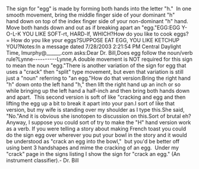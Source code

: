 The sign for "egg" is
made by forming both hands into the letter "h." 
	In one smooth movement, bring the middle finger side of your dominant "h" hand down on top of 
the index finger side of your non-dominant "h" hand. Move both hands 
	down and out as if breaking apart an "egg."EGG:EGG Y-O-L-K YOU LIKE SOFT-rt, HARD-lf, WHICH?How do you like to cook eggs? = How do you like your eggs?SUPPOSE EAT EGG, YOU LIKE KETCHUP 
	YOU?Notes:In a message dated 7/28/2003 2:21:54 PM Central Daylight Time, lmurphy@______.com 
asks:Dear Dr. Bill,Does egg follow the noun/verb rule?Lynne----------Lynne,A double movement is NOT required for this sign to mean the noun "egg."There is another variation of the sign for egg that uses a "crack" then "split" 
type movement, but even that variation is still just a "noun" referring to "an 
egg."How do that version:Bring the right hand "h" down onto
the left hand "h," then lift the right hand up an inch or so while
bringing up the left hand a half-inch and then bring both hands down and
apart.  This second version is soft of like "cracking and egg and then
lifting the egg up a bit to break it apart into your pan.I sort of like that version, but my wife is standing over my shoulder as I type 
this.She said, "No."And it is obvious she isnotopen to discussion on this.Sort of brutal eh?Anyway, I suppose you could sort of try to make the "H" hand version work 
as a verb. If you were telling a story about making French toast you could do 
the sign egg over wherever you put your bowl in the story and it would be 
understood as "crack an egg into the bowl,"  but you'd be better off using 
bent 3 handshapes and mime the cracking of an egg. 
Under my "crack" page in the signs listing I show 
the sign for "crack an egg." (An instrument classifier).- Dr. Bill